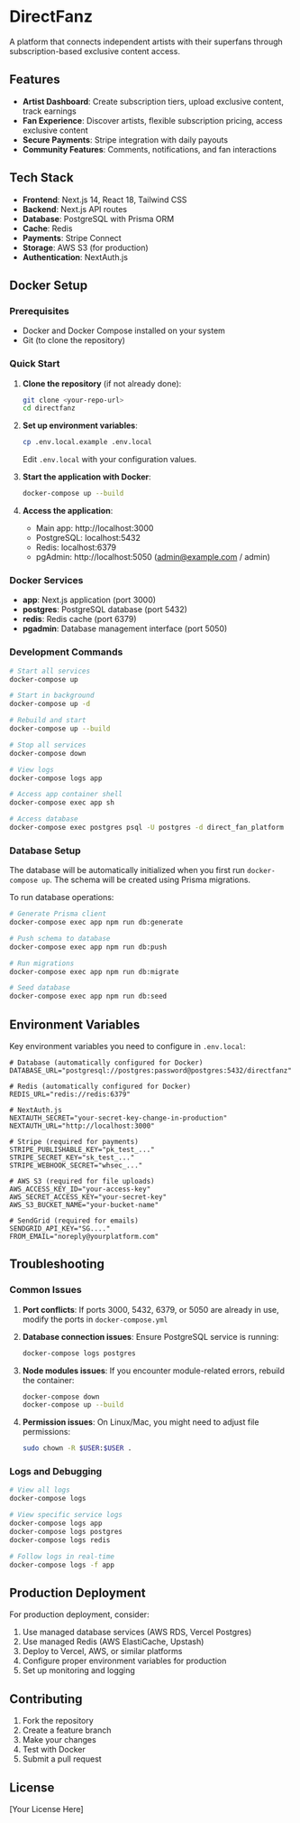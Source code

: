 # DirectFanz

A platform that connects independent artists with their superfans through
subscription-based exclusive content access.

## Features

- **Artist Dashboard**: Create subscription tiers, upload exclusive content,
  track earnings
- **Fan Experience**: Discover artists, flexible subscription pricing, access
  exclusive content
- **Secure Payments**: Stripe integration with daily payouts
- **Community Features**: Comments, notifications, and fan interactions

## Tech Stack

- **Frontend**: Next.js 14, React 18, Tailwind CSS
- **Backend**: Next.js API routes
- **Database**: PostgreSQL with Prisma ORM
- **Cache**: Redis
- **Payments**: Stripe Connect
- **Storage**: AWS S3 (for production)
- **Authentication**: NextAuth.js

## Docker Setup

### Prerequisites

- Docker and Docker Compose installed on your system
- Git (to clone the repository)

### Quick Start

1. **Clone the repository** (if not already done):

   ```bash
   git clone <your-repo-url>
   cd directfanz
   ```

2. **Set up environment variables**:

   ```bash
   cp .env.local.example .env.local
   ```

   Edit `.env.local` with your configuration values.

3. **Start the application with Docker**:

   ```bash
   docker-compose up --build
   ```

4. **Access the application**:
   - Main app: http://localhost:3000
   - PostgreSQL: localhost:5432
   - Redis: localhost:6379
   - pgAdmin: http://localhost:5050 (admin@example.com / admin)

### Docker Services

- **app**: Next.js application (port 3000)
- **postgres**: PostgreSQL database (port 5432)
- **redis**: Redis cache (port 6379)
- **pgadmin**: Database management interface (port 5050)

### Development Commands

```bash
# Start all services
docker-compose up

# Start in background
docker-compose up -d

# Rebuild and start
docker-compose up --build

# Stop all services
docker-compose down

# View logs
docker-compose logs app

# Access app container shell
docker-compose exec app sh

# Access database
docker-compose exec postgres psql -U postgres -d direct_fan_platform
```

### Database Setup

The database will be automatically initialized when you first run
`docker-compose up`. The schema will be created using Prisma migrations.

To run database operations:

```bash
# Generate Prisma client
docker-compose exec app npm run db:generate

# Push schema to database
docker-compose exec app npm run db:push

# Run migrations
docker-compose exec app npm run db:migrate

# Seed database
docker-compose exec app npm run db:seed
```

## Environment Variables

Key environment variables you need to configure in `.env.local`:

```env
# Database (automatically configured for Docker)
DATABASE_URL="postgresql://postgres:password@postgres:5432/directfanz"

# Redis (automatically configured for Docker)
REDIS_URL="redis://redis:6379"

# NextAuth.js
NEXTAUTH_SECRET="your-secret-key-change-in-production"
NEXTAUTH_URL="http://localhost:3000"

# Stripe (required for payments)
STRIPE_PUBLISHABLE_KEY="pk_test_..."
STRIPE_SECRET_KEY="sk_test_..."
STRIPE_WEBHOOK_SECRET="whsec_..."

# AWS S3 (required for file uploads)
AWS_ACCESS_KEY_ID="your-access-key"
AWS_SECRET_ACCESS_KEY="your-secret-key"
AWS_S3_BUCKET_NAME="your-bucket-name"

# SendGrid (required for emails)
SENDGRID_API_KEY="SG...."
FROM_EMAIL="noreply@yourplatform.com"
```

## Troubleshooting

### Common Issues

1. **Port conflicts**: If ports 3000, 5432, 6379, or 5050 are already in use,
   modify the ports in `docker-compose.yml`

2. **Database connection issues**: Ensure PostgreSQL service is running:

   ```bash
   docker-compose logs postgres
   ```

3. **Node modules issues**: If you encounter module-related errors, rebuild the
   container:

   ```bash
   docker-compose down
   docker-compose up --build
   ```

4. **Permission issues**: On Linux/Mac, you might need to adjust file
   permissions:
   ```bash
   sudo chown -R $USER:$USER .
   ```

### Logs and Debugging

```bash
# View all logs
docker-compose logs

# View specific service logs
docker-compose logs app
docker-compose logs postgres
docker-compose logs redis

# Follow logs in real-time
docker-compose logs -f app
```

## Production Deployment

For production deployment, consider:

1. Use managed database services (AWS RDS, Vercel Postgres)
2. Use managed Redis (AWS ElastiCache, Upstash)
3. Deploy to Vercel, AWS, or similar platforms
4. Configure proper environment variables for production
5. Set up monitoring and logging

## Contributing

1. Fork the repository
2. Create a feature branch
3. Make your changes
4. Test with Docker
5. Submit a pull request

## License

[Your License Here]
